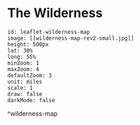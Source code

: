 # The Wilderness

```leaflet
id: leaflet-wilderness-map 
image: [[wilderness-map-rev2-small.jpg]] 
height: 500px
lat: 30%
long: 55%
minZoom: 1
maxZoom: 4
defaultZoom: 3
unit: miles
scale: 1
draw: false
darkMode: false
```
^wilderness-map
